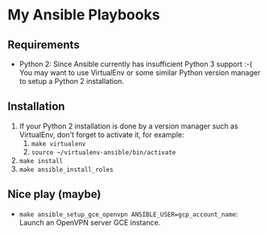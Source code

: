 # My Ansible Playbooks

## Requirements

* Python 2: Since Ansible currently has insufficient Python 3 support :-( You may want to use VirtualEnv or some similar Python version manager to setup a Python 2 installation.

## Installation

1. If your Python 2 installation is done by a version manager such as VirtualEnv, don't forget to activate it, for example:
    1. `make virtualenv`
    1. `source ~/virtualenv-ansible/bin/activate`
1. `make install`
1. `make ansible_install_roles`

## Nice play (maybe)

* `make ansible_setup_gce_openvpn ANSIBLE_USER=gcp_account_name`: Launch an OpenVPN server GCE instance.